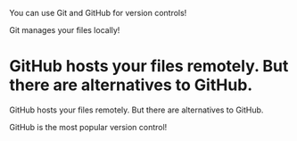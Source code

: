 You can use Git and GitHub for version controls!

Git manages your files locally!


GitHub hosts your files remotely.
But there are alternatives to GitHub.
=======
GitHub hosts your files remotely.
But there are alternatives to GitHub.


GitHub is the most popular version control!
